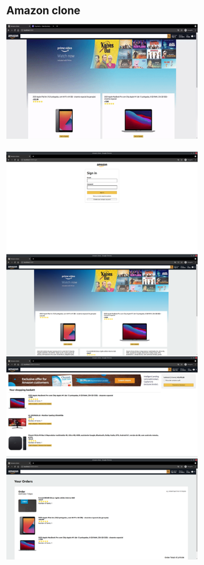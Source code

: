# Amazon clone

![Demo](https://github.com/hf97/amazon-clone/blob/master/demo/demo.gif)

<br>

<img src="https://github.com/hf97/amazon-clone/blob/master/demo/login.png" width="600">

<br>

<img src="https://github.com/hf97/amazon-clone/blob/master/demo/inicio.png" width="600">

<br>

<img src="https://github.com/hf97/amazon-clone/blob/master/demo/basket.png" width="600">

<br>

<img src="https://github.com/hf97/amazon-clone/blob/master/demo/orders.png" width="600">
